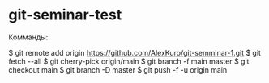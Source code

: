 # git-seminar-test

Комманды:

$ git remote add origin https://github.com/AlexKuro/git-semminar-1.git
$ git fetch --all
$ git cherry-pick origin/main
$ git branch -f main master
$ git checkout main
$ git branch -D master
$ git push -f -u origin main
